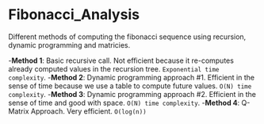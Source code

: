 # Fibonacci_Analysis
Different methods of computing the fibonacci sequence using recursion, dynamic programming and matricies. 

-**Method 1**: Basic recursive call. Not efficient because it re-computes already computed values in the recursion tree. `Exponential time complexity`.
-**Method 2**: Dynamic programming approach #1. Efficient in the sense of time because we use a table to compute future values. `O(N) time complexity`.
-**Method 3**: Dynamic programming approach #2. Efficient in the sense of time and good with space. `O(N) time complexity`.
-**Method 4**: Q-Matrix Approach. Very efficient. `O(log(n))`

